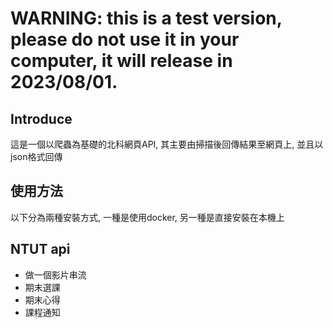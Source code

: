 # WARNING: this is a test version, please do not use it in your computer, it will release in 2023/08/01.

## Introduce
這是一個以爬蟲為基礎的北科網頁API, 其主要由掃描後回傳結果至網頁上, 並且以json格式回傳

## 使用方法
以下分為兩種安裝方式, 一種是使用docker, 另一種是直接安裝在本機上



## NTUT api
- 做一個影片串流
- 期末選課
- 期末心得
- 課程通知
